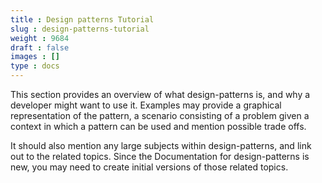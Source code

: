 ```yaml
---
title : Design patterns Tutorial
slug : design-patterns-tutorial
weight : 9684
draft : false
images : []
type : docs
---
```


This section provides an overview of what design-patterns is, and why a developer might want to use it. Examples may provide a graphical representation of the pattern, a scenario consisting of a problem given a context in which a pattern can be used and mention possible trade offs.

It should also mention any large subjects within design-patterns, and link out to the related topics.  Since the Documentation for design-patterns is new, you may need to create initial versions of those related topics.

